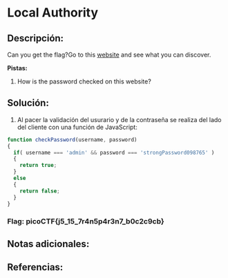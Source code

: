 # Local Authority

## Descripción: 
Can you get the flag?Go to this [website](http://saturn.picoctf.net:64710/) and see what you can discover.

**Pistas:**
1. How is the password checked on this website?

## Solución:
1. Al pacer la validación del usurario y de la contraseña se realiza del lado del cliente con una función de JavaScript:  

```javascript
function checkPassword(username, password)
{
  if( username === 'admin' && password === 'strongPassword098765' )
  {
    return true;
  }
  else
  {
    return false;
  }
}
```

### Flag: picoCTF{j5_15_7r4n5p4r3n7_b0c2c9cb}

## Notas adicionales:

## Referencias: